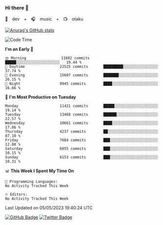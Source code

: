 ### Hi there 👋

🚀　dev　+　🎧　music　+　📺　otaku


[![Anurag's GitHub stats](https://github-readme-stats.vercel.app/api?username=koheitasaka&count_private=true&show_icons=true&theme=monokai)](https://github.com/koheitasaka/github-readme-stats)

<!--START_SECTION:waka-->
![Code Time](http://img.shields.io/badge/Code%20Time-1%2C161%20hrs%2023%20mins-blue)

**I'm an Early 🐤** 

```text
🌞 Morning                11602 commits       █████░░░░░░░░░░░░░░░░░░░░   19.44 % 
🌆 Daytime                22525 commits       █████████░░░░░░░░░░░░░░░░   37.74 % 
🌃 Evening                15607 commits       ███████░░░░░░░░░░░░░░░░░░   26.15 % 
🌙 Night                  9945 commits        ████░░░░░░░░░░░░░░░░░░░░░   16.66 % 
```
📅 **I'm Most Productive on Tuesday** 

```text
Monday                   11421 commits       █████░░░░░░░░░░░░░░░░░░░░   19.14 % 
Tuesday                  13468 commits       ██████░░░░░░░░░░░░░░░░░░░   22.57 % 
Wednesday                10661 commits       ████░░░░░░░░░░░░░░░░░░░░░   17.86 % 
Thursday                 4237 commits        ██░░░░░░░░░░░░░░░░░░░░░░░   07.10 % 
Friday                   7684 commits        ███░░░░░░░░░░░░░░░░░░░░░░   12.88 % 
Saturday                 6055 commits        ███░░░░░░░░░░░░░░░░░░░░░░   10.15 % 
Sunday                   6153 commits        ███░░░░░░░░░░░░░░░░░░░░░░   10.31 % 
```


📊 **This Week I Spent My Time On** 

```text
💬 Programming Languages: 
No Activity Tracked This Week

🔥 Editors: 
No Activity Tracked This Week
```


 Last Updated on 05/05/2023 19:40:24 UTC
<!--END_SECTION:waka-->

[![GitHub Badge](https://img.shields.io/badge/GitHub-100000?style=for-the-badge&logo=github&logoColor=white)](https://github.com/koheitasaka)
[![Twitter Badge](https://img.shields.io/badge/Twitter-1DA1F2?style=for-the-badge&logo=twitter&logoColor=white)](https://twitter.com/sleep_asleep_)
